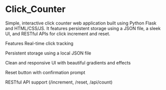 # Click_Counter
Simple, interactive click counter web application built using Python Flask and HTML/CSS/JS. It features persistent storage using a JSON file, a sleek UI, and RESTful APIs for click increment and reset.

Features
Real-time click tracking

Persistent storage using a local JSON file

Clean and responsive UI with beautiful gradients and effects

Reset button with confirmation prompt

RESTful API support (/increment, /reset, /api/count)
